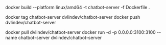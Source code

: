 docker build --platform linux/amd64 -t chatbot-server -f Dockerfile .

docker tag chatbot-server dvlindev/chatbot-server
docker push dvlindev/chatbot-server

docker pull dvlindev/chatbot-server
docker run -d -p 0.0.0.0:3100:3100 --name chatbot-server dvlindev/chatbot-server